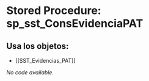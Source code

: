# Stored Procedure: sp_sst_ConsEvidenciaPAT

## Usa los objetos:
- [[SST_Evidencias_PAT]]

*No code available.*
